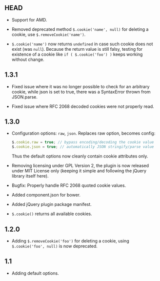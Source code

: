 HEAD
-----
- Support for AMD.

- Removed deprecated method `$.cookie('name', null)` for deleting a cookie,
  use `$.removeCookie('name')`.

- `$.cookie('name')` now returns `undefined` in case such cookie does not exist
  (was `null`). Because the return value is still falsy, testing for existence
  of a cookie like `if ( $.cookie('foo') )` keeps working without change.

1.3.1
-----
- Fixed issue where it was no longer possible to check for an arbitrary cookie,
  while json is set to true, there was a SyntaxError thrown from JSON.parse.

- Fixed issue where RFC 2068 decoded cookies were not properly read.

1.3.0
-----
- Configuration options: `raw`, `json`. Replaces raw option, becomes config:

  ```javascript
  $.cookie.raw = true; // bypass encoding/decoding the cookie value
  $.cookie.json = true; // automatically JSON stringify/parse value
  ```

  Thus the default options now cleanly contain cookie attributes only.

- Removing licensing under GPL Version 2, the plugin is now released under MIT License only
(keeping it simple and following the jQuery library itself here).

- Bugfix: Properly handle RFC 2068 quoted cookie values.

- Added component.json for bower.

- Added jQuery plugin package manifest.

- `$.cookie()` returns all available cookies.

1.2.0
-----
- Adding `$.removeCookie('foo')` for deleting a cookie, using `$.cookie('foo', null)` is now deprecated.

1.1
---
- Adding default options.
